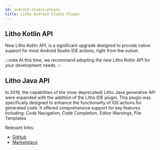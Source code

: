 ```yaml
---
id: android-studio-plugin
title: Litho Android Studio Plugin
---
```


## Litho Kotlin API

New Litho Kotlin API, is a significant upgrade designed to provide native support for most
Android Studio IDE actions, right from the outset.

:::note
At this time, we recommend adopting the new Litho Kotlin API for your development needs.
:::

## Litho Java API

In 2019, the capabilities of the (now deprecated) Litho Java generative API were expanded with the addition of the Litho IDE plugin. This plugin was specifically designed to enhance the functionality of IDE actions for generated code. It offered comprehensive support for key features including: Code Navigation, Code Completion, Editor Warnings, File Templates.

Relevant links:
* [GitHub](https://github.com/facebook/litho/tree/master/litho-intellij-plugin)
* [Marketplace](https://plugins.jetbrains.com/plugin/14468-litho)

